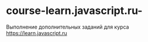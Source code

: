 # course-learn.javascript.ru-
Выполнение дополнительных заданий для курса https://learn.javascript.ru
